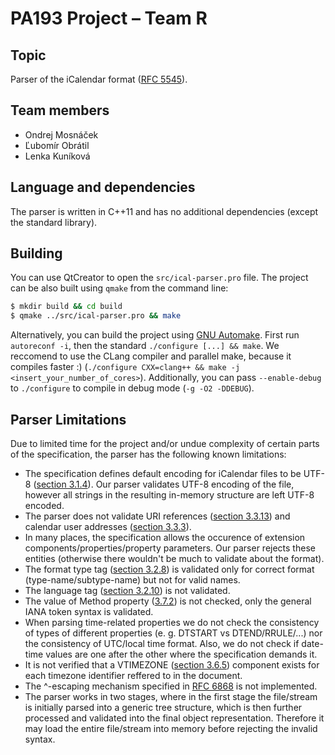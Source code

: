 # PA193 Project &ndash; Team R

## Topic
Parser of the iCalendar format ([RFC 5545](https://tools.ietf.org/html/rfc5545)).

## Team members
 * Ondrej Mosnáček
 * Ľubomír Obrátil
 * Lenka Kuníková

## Language and dependencies
The parser is written in C++11 and has no additional dependencies (except the standard library).

## Building
You can use QtCreator to open the `src/ical-parser.pro` file. The project can be also built using `qmake` from the command line:

```bash
$ mkdir build && cd build
$ qmake ../src/ical-parser.pro && make
```

Alternatively, you can build the project using [GNU Automake](https://en.wikipedia.org/wiki/Automake). First run `autoreconf -i`, then the standard `./configure [...] && make`. We reccomend to use the CLang compiler and parallel make, because it compiles faster :) (`./configure CXX=clang++ && make -j <insert_your_number_of_cores>`). Additionally, you can pass `--enable-debug` to `./configure` to compile in debug mode (`-g -O2 -DDEBUG`).

## Parser Limitations
Due to limited time for the project and/or undue complexity of certain parts of the specification, the parser has the following known limitations:

 * The specification defines default encoding for iCalendar files to be UTF-8 ([section 3.1.4](https://tools.ietf.org/html/rfc5545#section-3.1.4)). Our parser validates UTF-8 encoding of the file, however all strings in the resulting in-memory structure are left UTF-8 encoded.
 * The parser does not validate URI references ([section 3.3.13](https://tools.ietf.org/html/rfc5545#section-3.3.13)) and calendar user addresses ([section 3.3.3](https://tools.ietf.org/html/rfc5545#section-3.3.3)).
 * In many places, the specification allows the occurence of extension components/properties/property parameters. Our parser rejects these entities (otherwise there wouldn't be much to validate about the format).
 * The format type tag ([section 3.2.8](https://tools.ietf.org/html/rfc5545#section-3.2.8)) is validated only for correct format (type-name/subtype-name) but not for valid names.
 * The language tag ([section 3.2.10](https://tools.ietf.org/html/rfc5545#section-3.2.10)) is not validated.
 * The value of Method property ([3.7.2](https://tools.ietf.org/html/rfc5545#section-3.7.2)) is not checked, only the general IANA token syntax is validated.
 * When parsing time-related properties we do not check the consistency of types of different properties (e. g. DTSTART vs DTEND/RRULE/...) nor the consistency of UTC/local time format. Also, we do not check if date-time values are one after the other where the specification demands it.
 * It is not verified that a VTIMEZONE ([section 3.6.5](https://tools.ietf.org/html/rfc5545#section-3.6.5)) component exists for each timezone identifier reffered to in the document.
 * The ^-escaping mechanism specified in [RFC 6868](https://tools.ietf.org/html/rfc6868) is not implemented.
 * The parser works in two stages, where in the first stage the file/stream is initially parsed into a generic tree structure, which is then further processed and validated into the final object representation. Therefore it may load the entire file/stream into memory before rejecting the invalid syntax.
